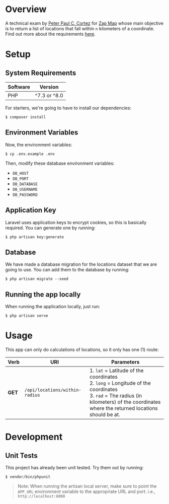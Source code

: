 # Overview
A technical exam by [Peter Paul C. Cortez](mailto:innov.petercortez@gmail.com) for [Zap Map](https://www.zap-map.com/) whose main objective is to return a list of
locations that fall within `n` kilometers of a coordinate. Find out more about the requirements [here](https://bitbucket.org/nextgreencar/zap-map-technical-interview-laravel/src/master/).

# Setup
## System Requirements
| Software | Version      |
|----------|--------------|
| PHP      | ^7.3 or ^8.0 |

For starters, we're going to have to install our dependencies:
```shell
$ composer install
```

## Environment Variables
Now, the environment variables:
```shell
$ cp .env.example .env
```

Then, modify these database environment variables:
* `DB_HOST`
* `DB_PORT`
* `DB_DATABASE`
* `DB_USERNAME`
* `DB_PASSWORD`

## Application Key
Laravel uses application keys to encrypt cookies, so this is basically required. You can generate one by running:
```shell
$ php artisan key:generate
```

## Database
We have made a database migration for the locations dataset that we are going to use. You can add them to the database by running:
```shell
$ php artisan migrate --seed
```

## Running the app locally
When running the application locally, just run:
```shell
$ php artisan serve
```

# Usage
This app can only do calculations of locations, so it only has one (1) route:

| Verb   | URI                             | Parameters                                                                                                                                                                                   |
|--------|---------------------------------|----------------------------------------------------------------------------------------------------------------------------------------------------------------------------------------------|
| **GET** | `/api/locations/within-radius` | 1. `lat` = Latitude of the coordinates <br/>2. `long` = Longitude of the coordinates<br/>3. `rad` = The radius (in kilometers) of the coordinates where the returned locations should be at. |

# Development
## Unit Tests
This project has already been unit tested. Try them out by running:
```shell
$ vendor/bin/phpunit
```

> Note: When running the artisan local server, make sure to point the `APP_URL` environment variable to the appropriate URL and port. i.e., `http://localhost:8000`
